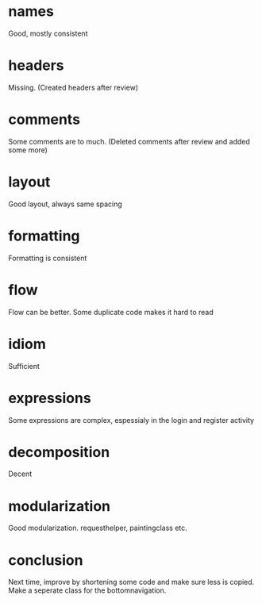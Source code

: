 # names  
Good, mostly consistent  

# headers
Missing. (Created headers after review)

# comments
Some comments are to much. (Deleted comments after review and added some more)

# layout
Good layout, always same spacing

# formatting
Formatting is consistent

# flow
Flow can be better. Some duplicate code makes it hard to read

# idiom
Sufficient

# expressions
Some expressions are complex, espessialy in the login and register activity

# decomposition
Decent

# modularization
Good modularization. requesthelper, paintingclass etc.

# conclusion

Next time, improve by shortening some code and make sure less is copied. Make a seperate class for the bottomnavigation.
